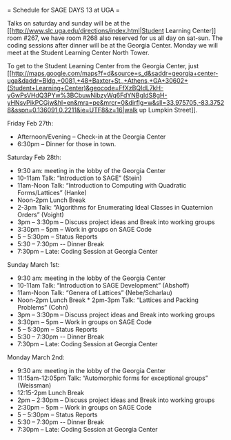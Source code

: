 = Schedule for SAGE DAYS 13 at UGA =

Talks on saturday and sunday will be at the [[http://www.slc.uga.edu/directions/index.html|Student Learning Center]] room #267, we have room #268 also reserved for us all day on sat-sun.
The coding sessions after dinner will be at the Georgia Center. Monday we will meet at the Student Learning Center North Tower.

To get to the Student Learning Center from the Georgia Center, just [[http://maps.google.com/maps?f=d&source=s_d&saddr=georgia+center-uga&daddr=Bldg.+0081,+48+Baxter+St.,+Athens,+GA+30602+(Student+Learning+Center)&geocode=FfXzBQIdL7kH-yGwPsVHdQ3PYw%3BCbuwNibzyWq6FdYNBgIdS8gH-yHNsvPikPCGjw&hl=en&mra=pe&mrcr=0&dirflg=w&sll=33.975705,-83.37528&sspn=0.136091,0.2211&ie=UTF8&z=16|walk up Lumpkin Street]].

Friday Feb 27th:

  *  Afternoon/Evening – Check-in at the Georgia Center
  *   6:30pm – Dinner for those in town.
 

Saturday Feb 28th:

 * 9:30 am: meeting in the lobby of the Georgia Center
 * 10-11am Talk: “Introduction to SAGE” (Stein)
 * 11am-Noon Talk:  “Introduction to Computing with Quadratic Forms/Lattices” (Hanke)
 * Noon-2pm Lunch Break
 * 2-3pm Talk:  “Algorithms for Enumerating Ideal Classes in Quaternion Orders” (Voight)
 * 3pm – 3:30pm – Discuss project ideas and Break into working groups
 * 3:30pm – 5pm – Work in groups on SAGE Code
 * 5 – 5:30pm – Status Reports
 * 5:30 – 7:30pm  -- Dinner Break
 * 7:30pm – Late:  Coding Session at Georgia Center

Sunday March 1st:

 * 9:30 am: meeting in the lobby of the Georgia Center
 * 10-11am Talk:  “Introduction to SAGE Development” (Abshoff)
 * 11am-Noon Talk:  “Genera of Lattices” (Nebe/Scharlau)
 * Noon-2pm Lunch Break  * 2pm-3pm Talk:  “Lattices and Packing Problems” (Cohn)
 * 3pm – 3:30pm – Discuss project ideas and Break into working groups
 * 3:30pm – 5pm – Work in groups on SAGE Code
 * 5 – 5:30pm – Status Reports
 * 5:30 – 7:30pm  -- Dinner Break
 * 7:30pm – Late:  Coding Session at Georgia Center

Monday March 2nd:

 * 9:30 am: meeting in the lobby of the Georgia Center
 * 11:15am-12:05pm Talk:  “Automorphic forms for exceptional groups” (Weissman)
 * 12:15-2pm Lunch Break
 * 2pm – 2:30pm – Discuss project ideas and Break into working groups
 * 2:30pm – 5pm – Work in groups on SAGE Code
 * 5 – 5:30pm – Status Reports
 * 5:30 – 7:30pm  -- Dinner Break
 * 7:30pm – Late:  Coding Session at Georgia Center

